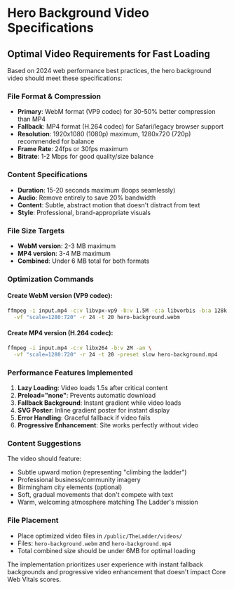 # Hero Background Video Specifications

## Optimal Video Requirements for Fast Loading

Based on 2024 web performance best practices, the hero background video should meet these specifications:

### File Format & Compression
- **Primary**: WebM format (VP9 codec) for 30-50% better compression than MP4
- **Fallback**: MP4 format (H.264 codec) for Safari/legacy browser support
- **Resolution**: 1920x1080 (1080p) maximum, 1280x720 (720p) recommended for balance
- **Frame Rate**: 24fps or 30fps maximum
- **Bitrate**: 1-2 Mbps for good quality/size balance

### Content Specifications
- **Duration**: 15-20 seconds maximum (loops seamlessly)
- **Audio**: Remove entirely to save 20% bandwidth
- **Content**: Subtle, abstract motion that doesn't distract from text
- **Style**: Professional, brand-appropriate visuals

### File Size Targets
- **WebM version**: 2-3 MB maximum
- **MP4 version**: 3-4 MB maximum
- **Combined**: Under 6 MB total for both formats

### Optimization Commands

#### Create WebM version (VP9 codec):
```bash
ffmpeg -i input.mp4 -c:v libvpx-vp9 -b:v 1.5M -c:a libvorbis -b:a 128k -an \
  -vf "scale=1280:720" -r 24 -t 20 hero-background.webm
```

#### Create MP4 version (H.264 codec):
```bash
ffmpeg -i input.mp4 -c:v libx264 -b:v 2M -an \
  -vf "scale=1280:720" -r 24 -t 20 -preset slow hero-background.mp4
```

### Performance Features Implemented

1. **Lazy Loading**: Video loads 1.5s after critical content
2. **Preload="none"**: Prevents automatic download
3. **Fallback Background**: Instant gradient while video loads
4. **SVG Poster**: Inline gradient poster for instant display
5. **Error Handling**: Graceful fallback if video fails
6. **Progressive Enhancement**: Site works perfectly without video

### Content Suggestions

The video should feature:
- Subtle upward motion (representing "climbing the ladder")
- Professional business/community imagery
- Birmingham city elements (optional)
- Soft, gradual movements that don't compete with text
- Warm, welcoming atmosphere matching The Ladder's mission

### File Placement
- Place optimized video files in `/public/TheLadder/videos/`
- Files: `hero-background.webm` and `hero-background.mp4`
- Total combined size should be under 6MB for optimal loading

The implementation prioritizes user experience with instant fallback backgrounds and progressive video enhancement that doesn't impact Core Web Vitals scores.
